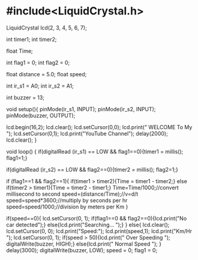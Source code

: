 # #include<LiquidCrystal.h>
LiquidCrystal lcd(2, 3, 4, 5, 6, 7);

int timer1;
int timer2;

float Time;

int flag1 = 0;
int flag2 = 0;

float distance = 5.0;
float speed;

int ir_s1 = A0;
int ir_s2 = A1;

int buzzer = 13;

void setup(){
  pinMode(ir_s1, INPUT);
  pinMode(ir_s2, INPUT);
  pinMode(buzzer, OUTPUT);
  
  lcd.begin(16,2);
  lcd.clear();
  lcd.setCursor(0,0);
  lcd.print(" WELCOME To  My ");
  lcd.setCursor(0,1);
  lcd.print("YouTube  Channel");
  delay(2000);
  lcd.clear();
}

void loop() {
if(digitalRead (ir_s1) == LOW && flag1==0){timer1 = millis(); flag1=1;}

if(digitalRead (ir_s2) == LOW && flag2==0){timer2 = millis(); flag2=1;}

if (flag1==1 && flag2==1){
     if(timer1 > timer2){Time = timer1 - timer2;}
else if(timer2 > timer1){Time = timer2 - timer1;}
 Time=Time/1000;//convert millisecond to second
 speed=(distance/Time);//v=d/t
 speed=speed*3600;//multiply by seconds per hr
 speed=speed/1000;//division by meters per Km
}

if(speed==0){ 
lcd.setCursor(0, 1); 
if(flag1==0 && flag2==0){lcd.print("No car  detected");}
                    else{lcd.print("Searching...    ");} 
}
else{
    lcd.clear(); 
    lcd.setCursor(0, 0); 
    lcd.print("Speed:");
    lcd.print(speed,1);
    lcd.print("Km/Hr  ");
    lcd.setCursor(0, 1); 
  if(speed > 50){lcd.print("  Over Speeding  "); digitalWrite(buzzer, HIGH);}
            else{lcd.print("  Normal Speed   "); }    
    delay(3000);
    digitalWrite(buzzer, LOW);
    speed = 0;
    flag1 = 0;
